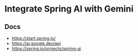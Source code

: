 # Integrate Spring AI with Gemini

## Docs
- https://start.spring.io/
- https://ai.google.dev/api
- https://spring.io/projects/spring-ai

